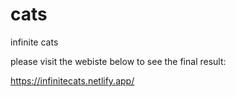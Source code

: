 # cats
infinite cats

please visit the webiste below to see the final result:

https://infinitecats.netlify.app/
